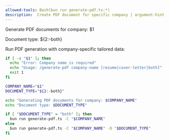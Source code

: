 ```yaml
---
allowed-tools: Bash(bun run generate-pdf.ts:*)
description:  Create PDF document for specific company | argument-hint: company-name [resume|cover-letter|both]
---
```


Generate PDF documents for company: $1

Document type: ${2:-both}

Run PDF generation with company-specific tailored data:

```bash
if [ -z "$1" ]; then
  echo "Error: Company name is required"
  echo "Usage: /generate-pdf company-name [resume|cover-letter|both]"
  exit 1
fi

COMPANY_NAME="$1"
DOCUMENT_TYPE="${2:-both}"

echo "Generating PDF documents for company: $COMPANY_NAME"
echo "Document type: $DOCUMENT_TYPE"

if [ "$DOCUMENT_TYPE" = "both" ]; then
  bun run generate-pdf.ts -C "$COMPANY_NAME"
else
  bun run generate-pdf.ts -C "$COMPANY_NAME" -D "$DOCUMENT_TYPE"
fi
```
